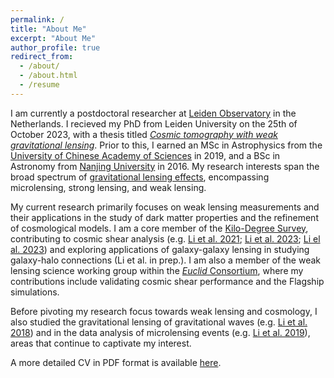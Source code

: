 ```yaml
---
permalink: /
title: "About Me"
excerpt: "About Me"
author_profile: true
redirect_from: 
  - /about/
  - /about.html
  - /resume
---
```


I am currently a postdoctoral researcher at [Leiden Observatory](https://www.universiteitleiden.nl/en/science/astronomy) in the Netherlands. I recieved my PhD from Leiden University on the 25th of October 2023, with a thesis titled [*Cosmic tomography with weak gravitational lensing*](https://scholarlypublications.universiteitleiden.nl/handle/1887/3645974). Prior to this, I earned an MSc in Astrophysics from the [University of Chinese Academy of Sciences](http://english.nao.cas.cn/) in 2019, and a BSc in Astronomy from [Nanjing University](https://astronomy.nju.edu.cn/) in 2016. My research interests span the broad spectrum of [gravitational lensing effects](https://en.wikipedia.org/wiki/Gravitational_lens), encompassing microlensing, strong lensing, and weak lensing.

My current research primarily focuses on weak lensing measurements and their applications in the study of dark matter properties and the refinement of cosmological models. I am a core member of the [Kilo-Degree Survey](https://kids.strw.leidenuniv.nl/), contributing to cosmic shear analysis (e.g. [Li et al. 2021](https://ui.adsabs.harvard.edu/abs/2021A%26A...646A.175L/abstract); [Li et al. 2023](https://ui.adsabs.harvard.edu/abs/2023A%26A...670A.100L/abstract); [Li el al. 2023](https://ui.adsabs.harvard.edu/abs/2023A%26A...679A.133L/abstract)) and exploring applications of galaxy-galaxy lensing in studying galaxy-halo connections (Li et al. in prep.). I am also a member of the weak lensing science working group within the [*Euclid* Consortium](https://www.euclid-ec.org/), where my contributions include validating cosmic shear performance and the Flagship simulations. 

Before pivoting my research focus towards weak lensing and cosmology, I also studied the gravitational lensing of gravitational waves (e.g. [Li et al. 2018](https://ui.adsabs.harvard.edu/abs/2018MNRAS.476.2220L/abstract)) and in the data analysis of microlensing events (e.g. [Li et al. 2019](https://ui.adsabs.harvard.edu/abs/2019MNRAS.488.3308L/abstract)), areas that continue to captivate my interest.

A more detailed CV in PDF format is available [here](https://lshuns.github.io/files/CV_lshuns.pdf).